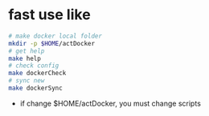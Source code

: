 # fast use like

```sh
# make docker local folder
mkdir -p $HOME/actDocker
# get help
make help
# check config
make dockerCheck
# sync new
make dockerSync
```

- if change $HOME/actDocker, you must change scripts
